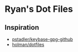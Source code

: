 # Ryan's Dot Files

## Inspiration

- [pstadler/keybase-gpg-github](https://github.com/pstadler/keybase-gpg-github)
- [holman/dotfiles](https://github.com/holman/dotfiles)
